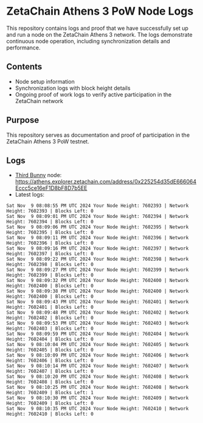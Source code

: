 # ZetaChain Athens 3 PoW Node Logs
This repository contains logs and proof that we have successfully set up and run a node on the ZetaChain Athens 3 network. The logs demonstrate continuous node operation, including synchronization details and performance.

## Contents
- Node setup information
- Synchronization logs with block height details
- Ongoing proof of work logs to verify active participation in the ZetaChain network

## Purpose
This repository serves as documentation and proof of participation in the ZetaChain Athens 3 PoW testnet.

## Logs

- [Third Bunny](https://thirdbunny.xyz/) node: https://athens.explorer.zetachain.com/address/0x225254d35dE666064Eccc5ce16eF1D8bF8D7b5EE
- Latest logs:
```
Sat Nov  9 08:08:55 PM UTC 2024 Your Node Height: 7602393 | Network Height: 7602393 | Blocks Left: 0
Sat Nov  9 08:09:01 PM UTC 2024 Your Node Height: 7602394 | Network Height: 7602394 | Blocks Left: 0
Sat Nov  9 08:09:06 PM UTC 2024 Your Node Height: 7602395 | Network Height: 7602395 | Blocks Left: 0
Sat Nov  9 08:09:11 PM UTC 2024 Your Node Height: 7602396 | Network Height: 7602396 | Blocks Left: 0
Sat Nov  9 08:09:16 PM UTC 2024 Your Node Height: 7602397 | Network Height: 7602397 | Blocks Left: 0
Sat Nov  9 08:09:22 PM UTC 2024 Your Node Height: 7602398 | Network Height: 7602398 | Blocks Left: 0
Sat Nov  9 08:09:27 PM UTC 2024 Your Node Height: 7602399 | Network Height: 7602399 | Blocks Left: 0
Sat Nov  9 08:09:32 PM UTC 2024 Your Node Height: 7602400 | Network Height: 7602400 | Blocks Left: 0
Sat Nov  9 08:09:38 PM UTC 2024 Your Node Height: 7602400 | Network Height: 7602400 | Blocks Left: 0
Sat Nov  9 08:09:43 PM UTC 2024 Your Node Height: 7602401 | Network Height: 7602401 | Blocks Left: 0
Sat Nov  9 08:09:48 PM UTC 2024 Your Node Height: 7602402 | Network Height: 7602402 | Blocks Left: 0
Sat Nov  9 08:09:53 PM UTC 2024 Your Node Height: 7602403 | Network Height: 7602403 | Blocks Left: 0
Sat Nov  9 08:09:59 PM UTC 2024 Your Node Height: 7602404 | Network Height: 7602404 | Blocks Left: 0
Sat Nov  9 08:10:04 PM UTC 2024 Your Node Height: 7602405 | Network Height: 7602405 | Blocks Left: 0
Sat Nov  9 08:10:09 PM UTC 2024 Your Node Height: 7602406 | Network Height: 7602406 | Blocks Left: 0
Sat Nov  9 08:10:14 PM UTC 2024 Your Node Height: 7602407 | Network Height: 7602407 | Blocks Left: 0
Sat Nov  9 08:10:20 PM UTC 2024 Your Node Height: 7602408 | Network Height: 7602408 | Blocks Left: 0
Sat Nov  9 08:10:25 PM UTC 2024 Your Node Height: 7602408 | Network Height: 7602409 | Blocks Left: 1
Sat Nov  9 08:10:30 PM UTC 2024 Your Node Height: 7602409 | Network Height: 7602409 | Blocks Left: 0
Sat Nov  9 08:10:35 PM UTC 2024 Your Node Height: 7602410 | Network Height: 7602410 | Blocks Left: 0
```
